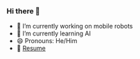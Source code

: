 ### Hi there 👋

- 🔭 I’m currently working on mobile robots
- 🌱 I’m currently learning AI
- 😄 Pronouns: He/Him
- :page_with_curl: [Resume](https://drive.google.com/file/d/1Tw3dv6-e-57Ld2IJd7qIRWwS96vTzJLe/view?usp=sharing)

<!--
**TuanMinhNguyen15/TuanMinhNguyen15** is a ✨ _special_ ✨ repository because its `README.md` (this file) appears on your GitHub profile.

Here are some ideas to get you started:

- 🔭 I’m currently working on ...
- 🌱 I’m currently learning ...
- 👯 I’m looking to collaborate on ...
- 🤔 I’m looking for help with ...
- 💬 Ask me about ...
- 📫 How to reach me: ...
- 😄 Pronouns: ...
- ⚡ Fun fact: ...
-->
